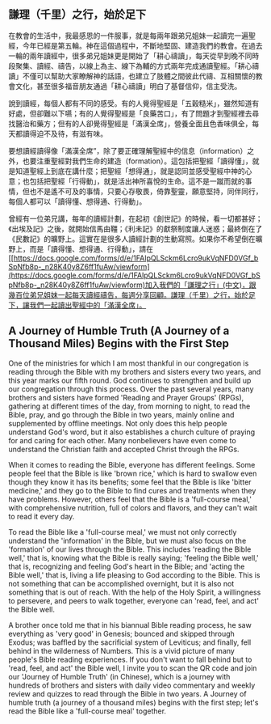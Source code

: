 ## 謙理（千里）之行，始於足下

在教會的生活中，我最感恩的一件服事，就是每兩年跟弟兄姐妹一起讀完一遍聖經，今年已經是第五輪。神在這個過程中，不斷地堅固、建造我們的教會。在過去一輪的兩年讀經中，很多弟兄姐妹更是開始了「耕心禱讀」，每天從早到晚不同時段聚集、讀經、禱告，以線上為主、線下為輔的方式兩年完成通讀聖經。「耕心禱讀」不僅可以幫助大家瞭解神的話語，也建立了肢體之間彼此代禱、互相關懷的教會文化，甚至很多福音朋友通過「耕心禱讀」明白了基督信仰，信主受洗。

說到讀經，每個人都有不同的感受。有的人覺得聖經是「五穀糙米」，雖然知道有好處，但卻難以下嚥；有的人覺得聖經是「良藥苦口」，有了問題才到聖經裡去尋找醫治和藥方；但有的人卻覺得聖經是「滿漢全席」，營養全面且色香味俱全，每天都讀得迫不及待，有滋有味。

要想讀經讀得像「滿漢全席”，除了要正確理解聖經中的信息（information）之外，也要注重聖經對我們生命的建造（formation）。這包括把聖經「讀得懂」，就是知道聖經上到底在講什麼；把聖經「想得通」，就是認同並感受聖經中神的心意；也包括把聖經「行得動」，就是活出神所喜悅的生命。這不是一蹴而就的事情，但也不是遙不可及的事情，只要心存敬畏，倚靠聖靈，願意堅持，同伴同行，每個人都可以「讀得懂、想得通、行得動」。

曾經有一位弟兄講，每年的讀經計劃，在起初《創世記》的時候，看一切都甚好；《出埃及記》之後，就開始信馬由韁；《利未記》的獻祭制度讓人迷惑；最終倒在了《民數記》的曠野上。這實在是很多人讀經計劃的生動寫照。如果你不希望倒在曠野上，而是「讀得懂、想得通、行得動」，請在[[https://docs.google.com/forms/d/e/1FAIpQLSckm6Lcro9ukVqNFD0VGf_bSpNfb8p-_n28K40y8Z6ff1fuAw/viewform](https://docs.google.com/forms/d/e/1FAIpQLSckm6Lcro9ukVqNFD0VGf_bSpNfb8p-_n28K40y8Z6ff1fuAw/viewform)加入我們的「謙理之行」(中文)，跟幾百位弟兄姐妹一起每天讀經禱告，每週分享回顧。謙理（千里）之行，始於足下，讓我們一起讀出聖經中的「滿漢全席」。

## A Journey of Humble Truth (A Journey of a Thousand Miles) Begins with the First Step
One of the ministries for which I am most thankful in our congregation is reading through the Bible with my brothers and sisters every two years, and this year marks our fifth round. God continues to strengthen and build up our congregation through this process. Over the past several years, many brothers and sisters have formed 'Reading and Prayer Groups' (RPGs), gathering at different times of the day, from morning to night, to read the Bible, pray, and go through the Bible in two years, mainly online and supplemented by offline meetings. Not only does this help people understand God's word, but it also establishes a church culture of praying for and caring for each other. Many nonbelievers have even come to understand the Christian faith and accepted Christ through the RPGs.

When it comes to reading the Bible, everyone has different feelings. Some people feel that the Bible is like 'brown rice,' which is hard to swallow even though they know it has its benefits; some feel that the Bible is like 'bitter medicine,' and they go to the Bible to find cures and treatments when they have problems. However, others feel that the Bible is a 'full-course meal,' with comprehensive nutrition, full of colors and flavors, and they can't wait to read it every day.

To read the Bible like a 'full-course meal,' we must not only correctly understand the 'information' in the Bible, but we must also focus on the 'formation' of our lives through the Bible. This includes 'reading the Bible well,' that is, knowing what the Bible is really saying; 'feeling the Bible well,' that is, recognizing and feeling God's heart in the Bible; and 'acting the Bible well,' that is, living a life pleasing to God according to the Bible. This is not something that can be accomplished overnight, but it is also not something that is out of reach. With the help of the Holy Spirit, a willingness to persevere, and peers to walk together, everyone can 'read, feel, and act' the Bible well.

A brother once told me that in his biannual Bible reading process, he saw everything as 'very good' in Genesis; bounced and skipped through Exodus; was baffled by the sacrificial system of Leviticus; and finally, fell behind in the wilderness of Numbers. This is a vivid picture of many people's Bible reading experiences. If you don't want to fall behind but to 'read, feel, and act' the Bible well, I invite you to scan the QR code and join our 'Journey of Humble Truth' (in Chinese), which is a journey with hundreds of brothers and sisters with daily video commentary and weekly review and quizzes to read through the Bible in two years. A Journey of humble truth (a journey of a thousand miles) begins with the first step; let's read the Bible like a 'full-course meal' together.
